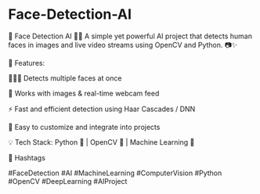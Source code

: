 # Face-Detection-AI
🚀 Face Detection AI 🤖👀
A simple yet powerful AI project that detects human faces in images and live video streams using OpenCV and Python. 📷✨

🔹 Features:

🧑‍🤝‍🧑 Detects multiple faces at once

🎥 Works with images & real-time webcam feed

⚡ Fast and efficient detection using Haar Cascades / DNN

🔧 Easy to customize and integrate into projects

💡 Tech Stack:
Python 🐍 | OpenCV 📸 | Machine Learning 🤖

🔖 Hashtags

#FaceDetection #AI #MachineLearning #ComputerVision #Python #OpenCV #DeepLearning #AIProject
